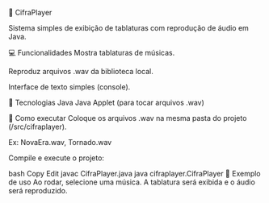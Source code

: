 🎸 CifraPlayer

Sistema simples de exibição de tablaturas com reprodução de áudio em Java.


💻 Funcionalidades
Mostra tablaturas de músicas.

Reproduz arquivos .wav da biblioteca local.

Interface de texto simples (console).

🧩 Tecnologias
Java
Java Applet (para tocar arquivos .wav)

🚀 Como executar
Coloque os arquivos .wav na mesma pasta do projeto (/src/cifraplayer).

Ex: NovaEra.wav, Tornado.wav

Compile e execute o projeto:

bash
Copy
Edit
javac CifraPlayer.java
java cifraplayer.CifraPlayer
🎵 Exemplo de uso
Ao rodar, selecione uma música. A tablatura será exibida e o áudio será reproduzido.

